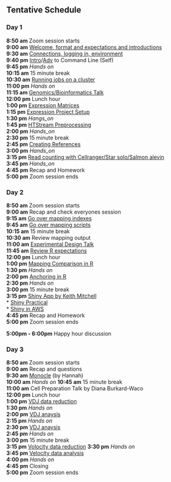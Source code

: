 ## Tentative Schedule

### Day 1

**8:50 am**  Zoom session starts    
**9:00 am**  [Welcome, format and expectations and introductions](welcome)    
**9:30 am**  [Connections, logging in, environment](../prerequisites/cli/logging-in)  
**9:40 pm**  [Intro](../prerequisites/cli/command-line-intro)/[Adv](../prerequisites/cli/advanced-command-line) to Command Line (Self)  
**9:45 pm**   _Hands on_  
**10:15 am**  15 minute break  
**10:30 am**  [Running jobs on a cluster](../prerequisites/cli/cluster)      
**11:00 pm**   _Hands on_  
**11:15 am**  [Genomics/Bioinformatics Talk](https://raw.githubusercontent.com/ucdavis-bioinformatics-training/ucdavis-bioinformatics-training.presentations/master/genomics/Genomics_a_perspective_May_2020.pdf)  
**12:00 pm** Lunch hour      
**1:00 pm**   [Expression Matrices](../data_reduction/Expression_Matrix)  
**1:15 pm**  [Expression Project Setup](../data_reduction/project_setup_counting)  
**1:30 pm**  _Hangs_on_  
**1:45 pm**  [HTStream Preprocessing](../data_reduction/scrna_htstream)  
**2:00 pm**  _Hands_on_  
**2:30 pm**  15 minute break  
**2:45 pm**  [Creating References](https://ucdavis-bioinformatics-training.github.io/2020-August-Advanced-scRNAseq/data_reduction/scMapping)    
**3:00 pm**  _Hands_on_  
**3:15 pm** [Read counting with Cellranger/Star solo/Salmon alevin](https://ucdavis-bioinformatics-training.github.io/2020-August-Advanced-scRNAseq/data_reduction/scMapping)    
**3:45 pm** _Hands_on_  
**4:45 pm**  Recap and Homework     
**5:00 pm**  Zoom session ends      

### Day 2

**8:50 am**  Zoom session starts  
**9:00 am** Recap and check everyones session   
**9:15 am** [Go over mapping indexes](https://ucdavis-bioinformatics-training.github.io/2020-August-Advanced-scRNAseq/data_reduction/scMapping)   
**9:45 am** [Go over mapping scripts](https://ucdavis-bioinformatics-training.github.io/2020-August-Advanced-scRNAseq/data_reduction/scMapping)   
**10:15 am**   15 minute break    
**10:30 am** Review mapping output     
**11:00 am**    [Experimental Design Talk](https://raw.githubusercontent.com/ucdavis-bioinformatics-training/ucdavis-bioinformatics-training.presentations/master/singlecell/scRNAseq-expDesign_May_2020.pdf)    
**11:45 am**   [Review R expectations](https://ucdavis-bioinformatics-training.github.io/2020-August-Advanced-scRNAseq/data_analysis/scrna_analysis_prepare)    
**12:00 pm** Lunch hour      
**1:00 pm**  [Mapping Comparison in R](https://ucdavis-bioinformatics-training.github.io/2020-August-Advanced-scRNAseq/data_analysis/Mapping_Comparison_fixed)    
**1:30 pm**  _Hands on_    
**2:00 pm**  [Anchoring in R](https://ucdavis-bioinformatics-training.github.io/2020-August-Advanced-scRNAseq/data_analysis/anchoring_fixed)    
**2:30 pm**  _Hands on_    
**3:00 pm**  15 minute break    
**3:15 pm**  [Shiny App by Keith Mitchell](https://ucdavis-bioinformatics-training.github.io/2020-August-Advanced-scRNAseq/data_analysis/shiny_app_install)     
        *   [Shiny Practical](https://ucdavis-bioinformatics-training.github.io/2020-August-Advanced-scRNAseq/data_analysis/shiny_practical)    
        *   [Shiny in AWS](https://ucdavis-bioinformatics-training.github.io/2020-August-Advanced-scRNAseq/data_analysis/shiny_on_aws)    
**4:45 pm**  Recap and Homework    
**5:00 pm**  Zoom session ends   

**5:00pm - 6:00pm** Happy hour discussion  

### Day 3

**8:50 am**  Zoom session starts  
**9:00 am** Recap and questions  
**9:30 am**  [Monocle](data_analysis/adv_scrnaseq_monocle_fixed) (by Hannah)   
**10:00 am**  _Hands on_
**10:45 am**   15 minute break  
**11:00 am**    Cell Preparation Talk by Diana Burkard-Waco  
**12:00 pm** Lunch hour    
**1:00 pm**  [VDJ data reduction](data_reduction/VDJ)  
**1:30 pm**  _Hands on_  
**2:00 pm**  [VDJ anaysis](data_analysis/VDJ_Analysis_fixed)   
**2:15 pm**  _Hands on_  
**2:30 pm**  [VDJ anaysis](data_analysis/VDJ_Analysis_fixed)   
**2:45 pm**  _Hands on_  
**3:00 pm**  15 minute break    
**3:15 pm**   [Volocity data reduction](data_reduction/Velocyto)
**3:30 pm**  _Hands on_  
**3:45 pm**  [Velocity data analysis](data_analysis/Velocyto_fixed)   
**4:00 pm**  _Hands on_   
**4:45 pm** Closing  
**5:00  pm**  Zoom session ends  

